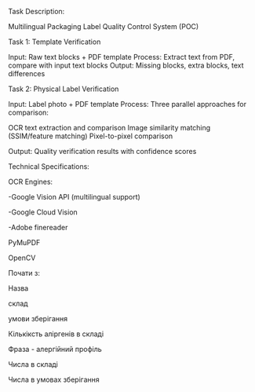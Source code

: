Task Description:

Multilingual Packaging Label Quality Control System (POC)





Task 1: Template Verification

Input: Raw text blocks + PDF template
Process: Extract text from PDF, compare with input text blocks
Output: Missing blocks, extra blocks, text differences



Task 2: Physical Label Verification

Input: Label photo + PDF template
Process: Three parallel approaches for comparison:

OCR text extraction and comparison
Image similarity matching (SSIM/feature matching)
Pixel-to-pixel comparison



Output: Quality verification results with confidence scores



Technical Specifications:

OCR Engines:

-Google Vision API (multilingual support)

-Google Cloud Vision

-Adobe finereader



PyMuPDF

OpenCV



Почати з:

Назва

склад

умови зберігання



Кількіксть аліргенів в складі

Фраза - алергійний профіль

Числа в складі

Числа в умовах зберігання

